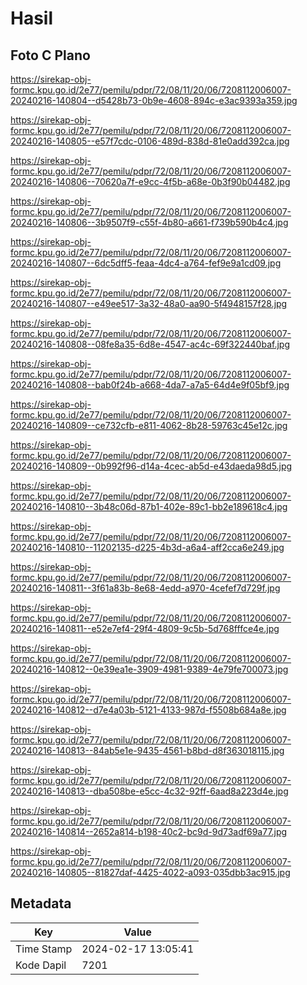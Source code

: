 # Hasil

## Foto C Plano

https://sirekap-obj-formc.kpu.go.id/2e77/pemilu/pdpr/72/08/11/20/06/7208112006007-20240216-140804--d5428b73-0b9e-4608-894c-e3ac9393a359.jpg

https://sirekap-obj-formc.kpu.go.id/2e77/pemilu/pdpr/72/08/11/20/06/7208112006007-20240216-140805--e57f7cdc-0106-489d-838d-81e0add392ca.jpg

https://sirekap-obj-formc.kpu.go.id/2e77/pemilu/pdpr/72/08/11/20/06/7208112006007-20240216-140806--70620a7f-e9cc-4f5b-a68e-0b3f90b04482.jpg

https://sirekap-obj-formc.kpu.go.id/2e77/pemilu/pdpr/72/08/11/20/06/7208112006007-20240216-140806--3b9507f9-c55f-4b80-a661-f739b590b4c4.jpg

https://sirekap-obj-formc.kpu.go.id/2e77/pemilu/pdpr/72/08/11/20/06/7208112006007-20240216-140807--6dc5dff5-feaa-4dc4-a764-fef9e9a1cd09.jpg

https://sirekap-obj-formc.kpu.go.id/2e77/pemilu/pdpr/72/08/11/20/06/7208112006007-20240216-140807--e49ee517-3a32-48a0-aa90-5f4948157f28.jpg

https://sirekap-obj-formc.kpu.go.id/2e77/pemilu/pdpr/72/08/11/20/06/7208112006007-20240216-140808--08fe8a35-6d8e-4547-ac4c-69f322440baf.jpg

https://sirekap-obj-formc.kpu.go.id/2e77/pemilu/pdpr/72/08/11/20/06/7208112006007-20240216-140808--bab0f24b-a668-4da7-a7a5-64d4e9f05bf9.jpg

https://sirekap-obj-formc.kpu.go.id/2e77/pemilu/pdpr/72/08/11/20/06/7208112006007-20240216-140809--ce732cfb-e811-4062-8b28-59763c45e12c.jpg

https://sirekap-obj-formc.kpu.go.id/2e77/pemilu/pdpr/72/08/11/20/06/7208112006007-20240216-140809--0b992f96-d14a-4cec-ab5d-e43daeda98d5.jpg

https://sirekap-obj-formc.kpu.go.id/2e77/pemilu/pdpr/72/08/11/20/06/7208112006007-20240216-140810--3b48c06d-87b1-402e-89c1-bb2e189618c4.jpg

https://sirekap-obj-formc.kpu.go.id/2e77/pemilu/pdpr/72/08/11/20/06/7208112006007-20240216-140810--11202135-d225-4b3d-a6a4-aff2cca6e249.jpg

https://sirekap-obj-formc.kpu.go.id/2e77/pemilu/pdpr/72/08/11/20/06/7208112006007-20240216-140811--3f61a83b-8e68-4edd-a970-4cefef7d729f.jpg

https://sirekap-obj-formc.kpu.go.id/2e77/pemilu/pdpr/72/08/11/20/06/7208112006007-20240216-140811--e52e7ef4-29f4-4809-9c5b-5d768fffce4e.jpg

https://sirekap-obj-formc.kpu.go.id/2e77/pemilu/pdpr/72/08/11/20/06/7208112006007-20240216-140812--0e39ea1e-3909-4981-9389-4e79fe700073.jpg

https://sirekap-obj-formc.kpu.go.id/2e77/pemilu/pdpr/72/08/11/20/06/7208112006007-20240216-140812--d7e4a03b-5121-4133-987d-f5508b684a8e.jpg

https://sirekap-obj-formc.kpu.go.id/2e77/pemilu/pdpr/72/08/11/20/06/7208112006007-20240216-140813--84ab5e1e-9435-4561-b8bd-d8f363018115.jpg

https://sirekap-obj-formc.kpu.go.id/2e77/pemilu/pdpr/72/08/11/20/06/7208112006007-20240216-140813--dba508be-e5cc-4c32-92ff-6aad8a223d4e.jpg

https://sirekap-obj-formc.kpu.go.id/2e77/pemilu/pdpr/72/08/11/20/06/7208112006007-20240216-140814--2652a814-b198-40c2-bc9d-9d73adf69a77.jpg

https://sirekap-obj-formc.kpu.go.id/2e77/pemilu/pdpr/72/08/11/20/06/7208112006007-20240216-140805--81827daf-4425-4022-a093-035dbb3ac915.jpg


## Metadata

| Key        | Value               |
| ---------- | ------------------- |
| Time Stamp | 2024-02-17 13:05:41 |
| Kode Dapil | 7201                |



